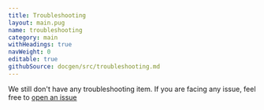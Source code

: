 ```yaml
---
title: Troubleshooting
layout: main.pug
name: troubleshooting
category: main
withHeadings: true
navWeight: 0
editable: true
githubSource: docgen/src/troubleshooting.md
---
```



We still don't have any troubleshooting item. If you are facing any issue, feel free to [open an issue](https://github.com/algolia/instantsearch-ios/issues)